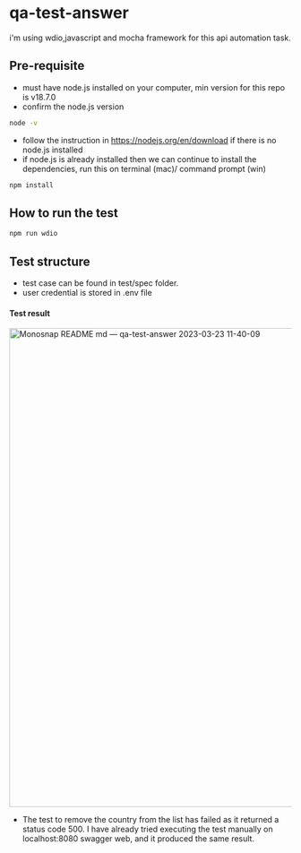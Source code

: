 # qa-test-answer

i'm using wdio,javascript and mocha framework for this api automation task.

## Pre-requisite

-   must have node.js installed on your computer, min version for this repo is v18.7.0
-   confirm the node.js version

```bash
node -v
```

-   follow the instruction in https://nodejs.org/en/download if there is no node.js installed
-   if node.js is already installed then we can continue to install the dependencies, run this on terminal (mac)/ command prompt (win)

```bash
npm install
```

## How to run the test

```bash
npm run wdio
```

## Test structure

-   test case can be found in test/spec folder.
-   user credential is stored in .env file

#### Test result
<img width="855" alt="Monosnap README md — qa-test-answer 2023-03-23 11-40-09" src="https://user-images.githubusercontent.com/54337360/227106171-879e7c21-86cb-4074-8dc3-af729afc06e0.png">


-   The test to remove the country from the list has failed as it returned a status code 500. I have already tried executing the test manually on localhost:8080 swagger web, and it produced the same result.
